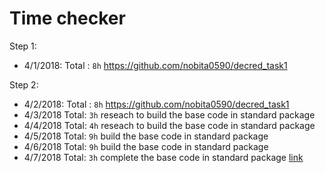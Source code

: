 # Time checker

Step 1:
 
- 4/1/2018: 
Total : `8h` https://github.com/nobita0590/decred_task1

Step 2:

- 4/2/2018:
Total : `8h` https://github.com/nobita0590/decred_task1
- 4/3/2018
Total: `3h` reseach to build the base code in standard package
- 4/4/2018
Total: `4h` reseach to build the base code in standard package
- 4/5/2018
Total: `9h` build the base code in standard package
- 4/6/2018
Total: `9h` build the base code in standard package
- 4/7/2018
Total: `3h` complete the base code in standard package
[link](https://gitlab.com/raedah/mgmt/tree/skynet)